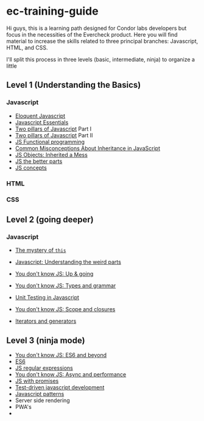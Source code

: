 # ec-training-guide

Hi guys, this is a learning path designed for Condor labs developers but focus in the necessities of the Evercheck product. Here you will find material to increase the skills related to three principal branches: Javascript, HTML, and CSS.

I'll split this process in three levels (basic, intermediate, ninja) to organize a little


## Level 1 (Understanding the Basics)

### Javascript

- [Eloquent Javascript](http://eloquentjavascript.net/)
- [Javascript Essentials](https://www.udemy.com/javascript-essentials/learn/v4/overview)
- [Two pillars of Javascript](https://medium.com/javascript-scene/the-two-pillars-of-javascript-ee6f3281e7f3) Part I
- [Two pillars of Javascript](https://medium.com/javascript-scene/the-two-pillars-of-javascript-pt-2-functional-programming-a63aa53a41a4) Part II
- [JS Functional programming](https://www.youtube.com/watch?v=BMUiFMZr7vk&list=PL0zVEGEvSaeEd9hlmCXrk5yUyqUag-n84)
- [Common Misconceptions About Inheritance in JavaScript](https://medium.com/javascript-scene/common-misconceptions-about-inheritance-in-javascript-d5d9bab29b0a)
- [JS Objects: Inherited a Mess](https://davidwalsh.name/javascript-objects)
- [JS the better parts](https://www.youtube.com/watch?v=PSGEjv3Tqo0)
- [JS concepts](https://medium.freecodecamp.org/learn-these-core-javascript-concepts-in-just-a-few-minutes-f7a16f42c1b0)

### HTML


### CSS

## Level 2 (going deeper)

### Javascript

- [The mystery of `this`](https://dmitripavlutin.com/gentle-explanation-of-this-in-javascript/)
- [Javascript: Understanding the weird parts](https://www.udemy.com/understand-javascript/learn/v4/overview)
- [You don't know JS: Up & going](https://github.com/getify/You-Dont-Know-JS/blob/master/up%20&%20going/README.md#you-dont-know-js-up--going)
- [You don't know JS: Types and grammar](https://github.com/getify/You-Dont-Know-JS/blob/master/types%20&%20grammar/README.md#you-dont-know-js-types--grammar)

- [Unit Testing in Javascript](https://www.youtube.com/watch?v=Eu35xM76kKY&list=PL0zVEGEvSaeF_zoW9o66wa_UCNE3a7BEr)
- [You don't know JS: Scope and closures](https://github.com/getify/You-Dont-Know-JS/blob/master/scope%20&%20closures/README.md#you-dont-know-js-scope--closures)
- [Iterators and generators](https://www.youtube.com/watch?v=W4brAobC2Hc&list=PL0zVEGEvSaeG2T5n8FuPGb11JHea7idb9)

## Level 3 (ninja mode)

- [You don't know JS: ES6 and beyond](https://github.com/getify/You-Dont-Know-JS/blob/master/es6%20&%20beyond/README.md#you-dont-know-js-es6--beyond)
- [ES6](https://courses.wesbos.com/account/access/59721b294a00473edd15f653/view/175171462)
- [JS regular expressions](http://codylindley.com/techpro/2013_05_14__javascript-regular-expression-/)
- [You don't know JS: Async and performance](https://github.com/getify/You-Dont-Know-JS/blob/master/async%20&%20performance/README.md#you-dont-know-js-async--performance)
- [JS with promises](https://www.safaribooksonline.com/library/view/javascript-with-promises/9781491930779/)
- [Test-driven javascript development](https://www.safaribooksonline.com/library/view/test-driven-javascript-development/9780321684097/)
- [Javascript patterns](https://www.safaribooksonline.com/library/view/javascript-patterns/9781449399115/)
- Server side rendering
- PWA's
- 
